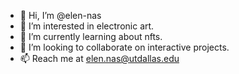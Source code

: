 - 👋 Hi, I’m @elen-nas
- 👀 I’m interested in electronic art.
- 🌱 I’m currently learning about nfts.
- 💞️ I’m looking to collaborate on interactive projects.
- 📫 Reach me at elen.nas@utdallas.edu

<!---
elen-nas/elen-nas is a ✨ special ✨ repository because its `README.md` (this file) appears on your GitHub profile.
You can click the Preview link to take a look at your changes.
--->
